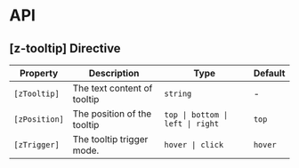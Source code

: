 # API

## [z-tooltip] <span class="api-type-label directive">Directive</span>

| Property      | Description                 | Type                             | Default |
| ------------- | --------------------------- | -------------------------------- | ------- |
| `[zTooltip]`  | The text content of tooltip | `string`                         | -       |
| `[zPosition]` | The position of the tooltip | `top \| bottom \| left \| right` | `top`   |
| `[zTrigger]`  | The tooltip trigger mode.   | `hover \| click`                 | `hover` |

